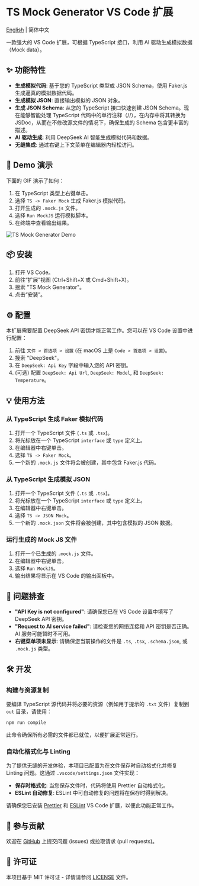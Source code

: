 # TS Mock Generator VS Code 扩展

[English](./README.md) | 简体中文

一款强大的 VS Code 扩展，可根据 TypeScript 接口，利用 AI 驱动生成模拟数据（Mock data）。

## ✨ 功能特性

*   **生成模拟代码**: 基于您的 TypeScript 类型或 JSON Schema，使用 Faker.js 生成逼真的模拟数据代码。
*   **生成模拟 JSON**: 直接输出模拟的 JSON 对象。
*   **生成 JSON Schema**: 从您的 TypeScript 接口快速创建 JSON Schema。现在能够智能处理 TypeScript 代码中的单行注释（//），在内存中将其转换为 JSDoc，从而在不修改源文件的情况下，确保生成的 Schema 包含更丰富的描述。
*   **AI 驱动生成**: 利用 DeepSeek AI 智能生成模拟代码和数据。
*   **无缝集成**: 通过右键上下文菜单在编辑器内轻松访问。

## 🚀 Demo 演示

下面的 GIF 演示了如何：
1.  在 TypeScript 类型上右键单击。
2.  选择 `TS -> Faker Mock` 生成 Faker.js 模拟代码。
3.  打开生成的 `.mock.js` 文件。
4.  选择 `Run MockJS` 运行模拟脚本。
5.  在终端中查看输出结果。

![TS Mock Generator Demo](https://raw.githubusercontent.com/your-username/ts-mock-generator/main/images/demo.gif)

## 📦 安装

1.  打开 VS Code。
2.  前往“扩展”视图 (Ctrl+Shift+X 或 Cmd+Shift+X)。
3.  搜索 "TS Mock Generator"。
4.  点击“安装”。

## ⚙️ 配置

本扩展需要配置 DeepSeek API 密钥才能正常工作。您可以在 VS Code 设置中进行配置：

1.  前往 `文件 > 首选项 > 设置` (在 macOS 上是 `Code > 首选项 > 设置`)。
2.  搜索 "DeepSeek"。
3.  在 `DeepSeek: Api Key` 字段中输入您的 API 密钥。
4.  (可选) 配置 `DeepSeek: Api Url`, `DeepSeek: Model`, 和 `DeepSeek: Temperature`。

## 💡 使用方法

### 从 TypeScript 生成 Faker 模拟代码

1.  打开一个 TypeScript 文件 (`.ts` 或 `.tsx`)。
2.  将光标放在一个 TypeScript `interface` 或 `type` 定义上。
3.  在编辑器中右键单击。
4.  选择 `TS -> Faker Mock`。
5.  一个新的 `.mock.js` 文件将会被创建，其中包含 Faker.js 代码。

### 从 TypeScript 生成模拟 JSON

1.  打开一个 TypeScript 文件 (`.ts` 或 `.tsx`)。
2.  将光标放在一个 TypeScript `interface` 或 `type` 定义上。
3.  在编辑器中右键单击。
4.  选择 `TS -> JSON Mock`。
5.  一个新的 `.mock.json` 文件将会被创建，其中包含模拟的 JSON 数据。

### 运行生成的 Mock JS 文件

1.  打开一个已生成的 `.mock.js` 文件。
2.  在编辑器中右键单击。
3.  选择 `Run MockJS`。
4.  输出结果将显示在 VS Code 的输出面板中。

## 🤔 问题排查

*   **"API Key is not configured"**: 请确保您已在 VS Code 设置中填写了 DeepSeek API 密钥。
*   **"Request to AI service failed"**: 请检查您的网络连接和 API 密钥是否正确。AI 服务可能暂时不可用。
*   **右键菜单项未显示**: 请确保您当前操作的文件是 `.ts`, `.tsx`, `.schema.json`, 或 `.mock.js` 类型。

## 🛠️ 开发

### 构建与资源复制

要编译 TypeScript 源代码并将必要的资源（例如用于提示的 `.txt` 文件）复制到 `out` 目录，请使用：

```bash
npm run compile
```

此命令确保所有必需的文件都已就位，以便扩展正常运行。

### 自动化格式化与 Linting

为了提供无缝的开发体验，本项目已配置为在文件保存时自动格式化并修复 Linting 问题。这通过 `.vscode/settings.json` 文件实现：

*   **保存时格式化**: 当您保存文件时，代码将使用 Prettier 自动格式化。
*   **ESLint 自动修复**: ESLint 中可自动修复的问题将在保存时得到解决。

请确保您已安装 [Prettier](https://marketplace.visualstudio.com/items?itemName=esbenp.prettier-vscode) 和 [ESLint](https://marketplace.visualstudio.com/items?itemName=dbaeumer.vscode-eslint) VS Code 扩展，以便此功能正常工作。

## 🤝 参与贡献

欢迎在 [GitHub](https://github.com/brahmachen/ts-mock-generator) 上提交问题 (issues) 或拉取请求 (pull requests)。

## 📄 许可证

本项目基于 MIT 许可证 - 详情请参阅 [LICENSE](LICENSE) 文件。